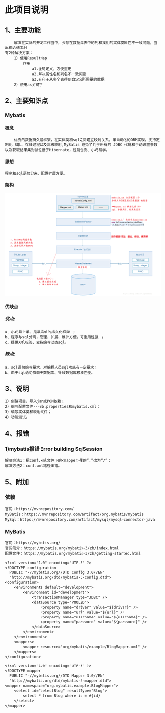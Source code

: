 # 此项目说明
## 1、主要功能
    	解决在实际的开发工作当中，会存在数据库表中的列和我们的实体类属性不一致问题，当出现这情况时
    有2种解决方案：
    	1）使用ResultMap
            作用
                a1.全局定义，方便重用 
                a2.解决属性名和列名不一致问题
                a3.有利于从多个表得到自定义所需要的数据
        2）使用as关键字
## 2、主要知识点
### Mybatis
#### 概念
		优秀的数据持久层框架，在实体类和sql之间建立映射关系，半自动化的ORM实现，支持定制化 SQL、存储过程以及高级映射,MyBatis 避免了几乎所有的 JDBC 代码和手动设置参数以及获取结果集封装性低于Hibernate，性能优秀、小巧易学。
#### 思想
	程序和sql语句分离，配置扩展方便。
#### 架构

![](mybatis架构.png)

#### 优缺点
##### 优点: 
    a、小巧易上手，是最简单的持久化框架 ；
    b、程序与sql分离，管理、扩展、维护方便，可重用性强 ；
    c、提供XMl标签，支持编写动态sql。
##### 缺点:  
    a、sql语句编写量大，对编程人员sql功底有一定要求；
    b、由于sql语句依赖于数据库、导致数据库移植性差。
## 3、说明
	1）创建项目，导入jar或POM依赖；
	2）编写配置文件---db.properties和mybatis.xml；
	3）编写实体类和映射文件；
	4）功能测试。
## 4、报错
### 1)mybatis报错 Error building SqlSession
	解决方法1：把conf.xml文件下的<mapper>里的“.”改为“/”；
	解决方法2：conf.xml路径出错。
## 5、附加
### 依赖
	官网：https://mvnrepository.com/
	MyBatis：https://mvnrepository.com/artifact/org.mybatis/mybatis
	MySql：https://mvnrepository.com/artifact/mysql/mysql-connector-java
### MyBatis
	官网：https://mybatis.org/
	官网简介：https://mybatis.org/mybatis-3/zh/index.html
	配置文件：https://mybatis.org/mybatis-3/zh/getting-started.html
```
<?xml version="1.0" encoding="UTF-8" ?>
<!DOCTYPE configuration
  PUBLIC "-//mybatis.org//DTD Config 3.0//EN"
  "http://mybatis.org/dtd/mybatis-3-config.dtd">
<configuration>
	<environments default="development">
		<environment id="development">
			<transactionManager type="JDBC" />
			<dataSource type="POOLED">
				<property name="driver" value="${driver}" />
				<property name="url" value="${url}" />
				<property name="username" value="${username}" />
				<property name="password" value="${password}" />
			</dataSource>
		</environment>
	</environments>
	<mappers>
		<mapper resource="org/mybatis/example/BlogMapper.xml" />
	</mappers>
</configuration>
```
```
<?xml version="1.0" encoding="UTF-8" ?>
<!DOCTYPE mapper
  PUBLIC "-//mybatis.org//DTD Mapper 3.0//EN"
  "http://mybatis.org/dtd/mybatis-3-mapper.dtd">
<mapper namespace="org.mybatis.example.BlogMapper">
	<select id="selectBlog" resultType="Blog">
		select * from Blog where id = #{id}
	</select>
</mapper>
```

